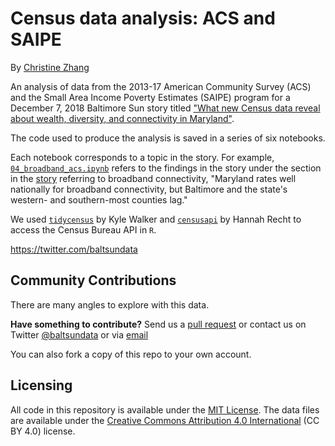 # Census data analysis: ACS and SAIPE

By [Christine Zhang](mailto:czhang@baltsun.com)

An analysis of data from the 2013-17 American Community Survey (ACS) and the Small Area Income Poverty Estimates (SAIPE) program for a December 7, 2018 Baltimore Sun story titled ["What new Census data reveal about wealth, diversity, and connectivity in Maryland"](https://www.baltimoresun.com/news/maryland/bs-md-acs-census-release-20181206-story.html).

The code used to produce the analysis is saved in a series of six notebooks.

Each notebook corresponds to a topic in the story. For example, [`04_broadband_acs.ipynb`](http://nbviewer.jupyter.org/github/baltimore-sun-data/census-data-analysis-2018/blob/master/04_broadband_acs.ipynb) refers to the findings in the story under the section in the [story](https://www.baltimoresun.com/news/maryland/bs-md-acs-census-release-20181206-story.html) referring to broadband connectivity, "Maryland rates well nationally for broadband connectivity, but Baltimore and the state's western- and southern-most counties lag."

We used [`tidycensus`](https://walkerke.github.io/tidycensus/index.html) by Kyle Walker and [`censusapi`](https://hrecht.github.io/censusapi/index.html) by Hannah Recht to access the Census Bureau API in `R`.

https://twitter.com/baltsundata

## Community Contributions

There are many angles to explore with this data.

**Have something to contribute?** Send us a [pull request](https://baltimore-sun-data/census-data-analysis-2018/pulls) or contact us on Twitter [@baltsundata](https://twitter.com/baltsundata) or via [email](mailto:czhang@baltsun.com)

You can also fork a copy of this repo to your own account.

## Licensing

All code in this repository is available under the [MIT License](https://opensource.org/licenses/MIT). The data files are available under the [Creative Commons Attribution 4.0 International](https://creativecommons.org/licenses/by/4.0/) (CC BY 4.0) license.